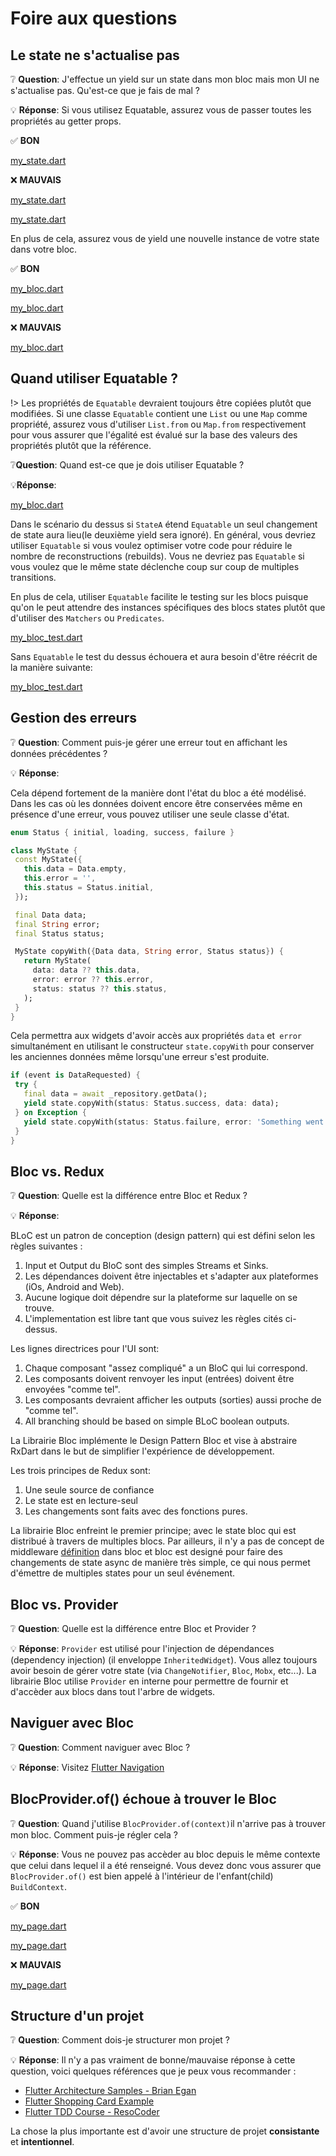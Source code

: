 # Foire aux questions

## Le state ne s'actualise pas

❔ **Question**: J'effectue un yield sur un state dans mon bloc mais mon UI ne s'actualise pas. Qu'est-ce que je fais de mal ?

💡 **Réponse**: Si vous utilisez Equatable, assurez vous de passer toutes les propriétés au getter props.

✅ **BON**

[my_state.dart](../_snippets/faqs/state_not_updating_good_1.dart.md ':include')

❌ **MAUVAIS**

[my_state.dart](../_snippets/faqs/state_not_updating_bad_1.dart.md ':include')

[my_state.dart](../_snippets/faqs/state_not_updating_bad_2.dart.md ':include')

En plus de cela, assurez vous de yield une nouvelle instance de votre state dans votre bloc.

✅ **BON**

[my_bloc.dart](../_snippets/faqs/state_not_updating_good_2.dart.md ':include')

[my_bloc.dart](../_snippets/faqs/state_not_updating_good_3.dart.md ':include')

❌ **MAUVAIS**

[my_bloc.dart](../_snippets/faqs/state_not_updating_bad_3.dart.md ':include')

## Quand utiliser Equatable ?

!> Les propriétés de `Equatable` devraient toujours être copiées plutôt que modifiées. Si une classe `Equatable` contient une `List` ou une `Map` comme propriété, assurez vous d'utiliser `List.from` ou `Map.from` respectivement pour vous assurer que l'égalité est évalué sur la base des valeurs des propriétés plutôt que la référence.

❔**Question**: Quand est-ce que je dois utiliser Equatable ?

💡**Réponse**:

[my_bloc.dart](../_snippets/faqs/equatable_yield.dart.md ':include')

Dans le scénario du dessus si `StateA` étend `Equatable` un seul changement de state aura lieu(le deuxième yield sera ignoré).
En général, vous devriez utiliser `Equatable` si vous voulez optimiser votre code pour réduire le nombre de reconstructions (rebuilds).
Vous ne devriez pas `Equatable` si vous voulez que le même state déclenche coup sur coup de multiples transitions.

En plus de cela, utiliser `Equatable` facilite le testing sur les blocs puisque qu'on le peut attendre des instances spécifiques des blocs states plutôt que d'utiliser des `Matchers` ou `Predicates`.

[my_bloc_test.dart](../_snippets/faqs/equatable_bloc_test.dart.md ':include')

Sans `Equatable` le test du dessus échouera et aura besoin d'être réécrit de la manière suivante:

[my_bloc_test.dart](../_snippets/faqs/without_equatable_bloc_test.dart.md ':include')

## Gestion des erreurs

  ❔ **Question**: Comment puis-je gérer une erreur tout en affichant les données précédentes ?

  💡 **Réponse**:

  Cela dépend fortement de la manière dont l'état du bloc a été modélisé. Dans les cas où les données doivent encore être conservées même en présence d'une erreur, vous pouvez utiliser une seule classe d'état.

  ```dart
 enum Status { initial, loading, success, failure }

 class MyState {
   const MyState({
     this.data = Data.empty,
     this.error = '',
     this.status = Status.initial,
   });

   final Data data;
   final String error;
   final Status status;

   MyState copyWith({Data data, String error, Status status}) {
     return MyState(
       data: data ?? this.data,
       error: error ?? this.error,
       status: status ?? this.status,
     );
   }
 }
 ```

  Cela permettra aux widgets d'avoir accès aux propriétés `data` et` error` simultanément en utilisant le constructeur `state.copyWith` pour conserver les anciennes données même lorsqu'une erreur s'est produite.

  ```dart
 if (event is DataRequested) {
   try {
     final data = await _repository.getData();
     yield state.copyWith(status: Status.success, data: data);
   } on Exception {
     yield state.copyWith(status: Status.failure, error: 'Something went wrong!');
   }
 }
 ```

## Bloc vs. Redux

❔ **Question**: Quelle est la différence entre Bloc et Redux ?

💡 **Réponse**:

BLoC est un patron de conception (design pattern) qui est défini selon les règles suivantes :

1. Input et Output du BloC sont des simples Streams et Sinks.
2. Les dépendances doivent être injectables et s'adapter aux plateformes (iOs, Android and Web).
3. Aucune logique doit dépendre sur la plateforme sur laquelle on se trouve.
4. L'implementation est libre tant que vous suivez les règles cités ci-dessus.

Les lignes directrices pour l'UI sont:

1. Chaque composant "assez compliqué" a un BloC qui lui correspond.
2. Les composants doivent renvoyer les input (entrées) doivent être envoyées "comme tel".
3. Les composants devraient afficher les outputs (sorties) aussi proche de "comme tel".
4. All branching should be based on simple BLoC boolean outputs.

La Librairie Bloc implémente le Design Pattern Bloc et vise à abstraire RxDart dans le but de simplifier l'expérience de développement.

Les trois principes de Redux sont:

1. Une seule source de confiance
2. Le state est en lecture-seul
3. Les changements sont faits avec des fonctions pures.

La librairie Bloc enfreint le premier principe; avec le state bloc qui est distribué à travers de multiples blocs.
Par ailleurs, il n'y a pas de concept de middleware [définition](https://fr.wikipedia.org/wiki/Middleware) dans bloc et bloc est designé pour faire des changements de state async de manière très simple, ce qui nous permet d'émettre de multiples states pour un seul événement.

## Bloc vs. Provider

❔ **Question**: Quelle est la différence entre Bloc et Provider ?

💡 **Réponse**: `Provider` est utilisé pour l'injection de dépendances (dependency injection) (il enveloppe `InheritedWidget`).
Vous allez toujours avoir besoin de gérer votre state (via `ChangeNotifier`, `Bloc`, `Mobx`, etc...).
La librairie Bloc utilise `Provider` en interne pour permettre de fournir et d'accèder aux blocs dans tout l'arbre de widgets.

## Naviguer avec Bloc

❔ **Question**: Comment naviguer avec Bloc ?

💡 **Réponse**: Visitez [Flutter Navigation](recipesflutternavigation.md)

## BlocProvider.of() échoue à trouver le Bloc

❔ **Question**: Quand j'utilise `BlocProvider.of(context)`il n'arrive pas à trouver mon bloc. Comment puis-je régler cela ?

💡 **Réponse**: Vous ne pouvez pas accèder au bloc depuis le même contexte que celui dans lequel il a été renseigné. Vous devez donc vous assurer que `BlocProvider.of()` est bien appelé à l'intérieur de l'enfant(child) `BuildContext`.

✅ **BON**

[my_page.dart](../_snippets/faqs/bloc_provider_good_1.dart.md ':include')

[my_page.dart](../_snippets/faqs/bloc_provider_good_2.dart.md ':include')

❌ **MAUVAIS**

[my_page.dart](../_snippets/faqs/bloc_provider_bad_1.dart.md ':include')

## Structure d'un projet

❔ **Question**: Comment dois-je structurer mon projet ?

💡 **Réponse**: Il n'y a pas vraiment de bonne/mauvaise réponse à cette question, voici quelques références que je peux vous recommander : 

- [Flutter Architecture Samples - Brian Egan](https://github.com/brianegan/flutter_architecture_samples/tree/master/bloc_library)
- [Flutter Shopping Card Example](https://github.com/mit-73/true_bloc/tree/master/examples/flutter_shopping_cart)
- [Flutter TDD Course - ResoCoder](https://github.com/ResoCoder/flutter-tdd-clean-architecture-course)

La chose la plus importante est d'avoir une structure de projet **consistante** et **intentionnel**.
